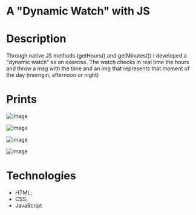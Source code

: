 # A "Dynamic Watch" with JS 
	
# Description

Through native JS methods (getHours() and getMinutes()) I developed a "dynamic watch" as an exercise. The watch checks in real time the hours and throw a msg with the time and an img that represents that moment of the day (morngin, afternoon or night)

# Prints

![image](https://user-images.githubusercontent.com/86390899/160009892-56b6a4fd-cfa5-44a9-b5ad-36e78b22b719.png)

![image](https://user-images.githubusercontent.com/86390899/160009759-ccbf199c-9813-458f-8e8b-5161f3f7213a.png)

![image](https://user-images.githubusercontent.com/86390899/160009496-d2ac9315-316b-4e2b-8948-a458129c0ec4.png)

![image](https://user-images.githubusercontent.com/86390899/160009835-fee6c16d-b485-4c4c-b693-ca5425329b8b.png)


# Technologies
* HTML;
* CSS;
* JavaScript


